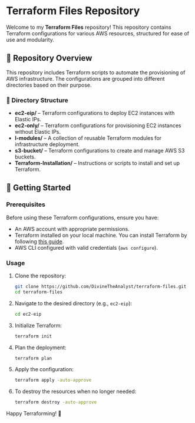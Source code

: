# Terraform Files Repository

Welcome to my **Terraform Files** repository! This repository contains Terraform configurations for various AWS resources, structured for ease of use and modularity.

## 📌 Repository Overview
This repository includes Terraform scripts to automate the provisioning of AWS infrastructure. The configurations are grouped into different directories based on their purpose.

### 📂 Directory Structure
- **ec2-eip/** – Terraform configurations to deploy EC2 instances with Elastic IPs.
- **ec2-only/** – Terraform configurations for provisioning EC2 instances without Elastic IPs.
- **l-modules/** – A collection of reusable Terraform modules for infrastructure deployment.
- **s3-bucket/** – Terraform configurations to create and manage AWS S3 buckets.
- **Terraform-Installation/** – Instructions or scripts to install and set up Terraform.

## 🚀 Getting Started
### Prerequisites
Before using these Terraform configurations, ensure you have:
- An AWS account with appropriate permissions.
- Terraform installed on your local machine. You can install Terraform by following [this guide](https://developer.hashicorp.com/terraform/tutorials/aws-get-started/install-cli).
- AWS CLI configured with valid credentials (`aws configure`).

### Usage
1. Clone the repository:
   ```sh
   git clone https://github.com/DivineTheAnalyst/terraform-files.git
   cd terraform-files
   ```
2. Navigate to the desired directory (e.g., `ec2-eip`):
   ```sh
   cd ec2-eip
   ```
3. Initialize Terraform:
   ```sh
   terraform init
   ```
4. Plan the deployment:
   ```sh
   terraform plan
   ```
5. Apply the configuration:
   ```sh
   terraform apply -auto-approve
   ```
6. To destroy the resources when no longer needed:
   ```sh
   terraform destroy -auto-approve
   ```

Happy Terraforming! 🚀

